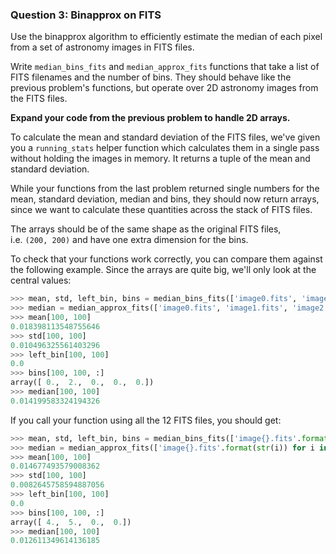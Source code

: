 

### Question 3: Binapprox on FITS

Use the binapprox algorithm to efficiently estimate the median of each pixel from a set of astronomy images in FITS files.

Write `median_bins_fits` and `median_approx_fits` functions that take a list of FITS filenames and the number of bins. They should behave like the previous problem's functions, but operate over 2D astronomy images from the FITS files.

**Expand your code from the previous problem to handle 2D arrays.**

To calculate the mean and standard deviation of the FITS files, we've given you a `running_stats` helper function which calculates them in a single pass without holding the images in memory. It returns a tuple of the mean and standard deviation.

While your functions from the last problem returned single numbers for the mean, standard deviation, median and bins, they should now return arrays, since we want to calculate these quantities across the stack of FITS files.

The arrays should be of the same shape as the original FITS files, i.e. `(200, 200)` and have one extra dimension for the bins.

To check that your functions work correctly, you can compare them against the following example. Since the arrays are quite big, we'll only look at the central values:

```python
>>> mean, std, left_bin, bins = median_bins_fits(['image0.fits', 'image1.fits', 'image2.fits'], 5)
>>> median = median_approx_fits(['image0.fits', 'image1.fits', 'image2.fits'], 5)
>>> mean[100, 100]
0.018398113548755646
>>> std[100, 100]
0.010496325561403296
>>> left_bin[100, 100]
0.0
>>> bins[100, 100, :]
array([ 0.,  2.,  0.,  0.,  0.])
>>> median[100, 100]
0.014199583324194326
```

If you call your function using all the 12 FITS files, you should get:

```python
>>> mean, std, left_bin, bins = median_bins_fits(['image{}.fits'.format(str(i)) for i in range(11)], 4)
>>> median = median_approx_fits(['image{}.fits'.format(str(i)) for i in range(11)], 4)
>>> mean[100, 100]
0.014677493579008362
>>> std[100, 100]
0.0082645758594887056
>>> left_bin[100, 100]
0.0
>>> bins[100, 100, :]
array([ 4.,  5.,  0.,  0.])
>>> median[100, 100]
0.012611349614136185
```
